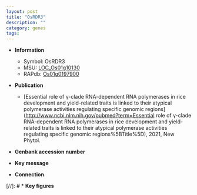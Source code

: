 ```yaml
---
layout: post
title: "OsRDR3"
description: ""
category: genes
tags: 
---
```


* **Information**  
    + Symbol: OsRDR3  
    + MSU: [LOC_Os01g10130](http://rice.uga.edu/cgi-bin/ORF_infopage.cgi?orf=LOC_Os01g10130)  
    + RAPdb: [Os01g0197900](http://rapdb.dna.affrc.go.jp/viewer/gbrowse_details/irgsp1?name=Os01g0197900)  

* **Publication**  
    + [Essential role of γ-clade RNA-dependent RNA polymerases in rice development and yield-related traits is linked to their atypical polymerase activities regulating specific genomic regions](http://www.ncbi.nlm.nih.gov/pubmed?term=Essential role of γ-clade RNA-dependent RNA polymerases in rice development and yield-related traits is linked to their atypical polymerase activities regulating specific genomic regions%5BTitle%5D), 2021, New Phytol.

* **Genbank accession number**  

* **Key message**  

* **Connection**  

[//]: # * **Key figures**  


